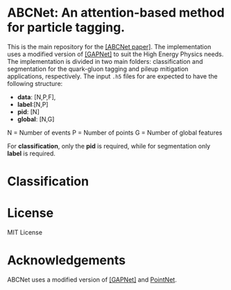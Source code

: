 # ABCNet: An attention-based method for particle tagging.

This is the main repository for the   [[ABCNet paper]](https://arxiv.org/abs/2001.05311).
The implementation uses a modified version of [[GAPNet]](https://arxiv.org/abs/1905.08705) to suit the High Energy Physics needs.
The implementation is divided in two main folders: classification and segmentation for the quark-gluon tagging and pileup mitigation applications, respectively. 
The input ```.h5``` files for are expected to have the following structure:

* **data**: [N,P,F], 
* **label**:[N,P]
* **pid**: [N]
* **global**: [N,G]

N = Number of events
P = Number of points
G = Number of global features

For **classification**, only the **pid** is required, while for segmentation only **label** is required.

# Classification




# License

MIT License

# Acknowledgements
ABCNet uses a modified version of [[GAPNet]](https://arxiv.org/abs/1905.08705) and [PointNet](https://github.com/charlesq34/pointnet).